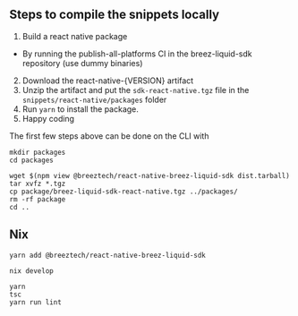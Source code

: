 ## Steps to compile the snippets locally
1. Build a react native package
  - By running the publish-all-platforms CI in the breez-liquid-sdk repository (use dummy binaries)
2. Download the react-native-{VERSION} artifact 
3. Unzip the artifact and put the `sdk-react-native.tgz` file in the `snippets/react-native/packages` folder
4. Run `yarn` to install the package.
5. Happy coding

The first few steps above can be done on the CLI with

```shell
mkdir packages
cd packages

wget $(npm view @breeztech/react-native-breez-liquid-sdk dist.tarball)
tar xvfz *.tgz
cp package/breez-liquid-sdk-react-native.tgz ../packages/
rm -rf package
cd ..
```

## Nix

```
yarn add @breeztech/react-native-breez-liquid-sdk

nix develop

yarn
tsc
yarn run lint
```